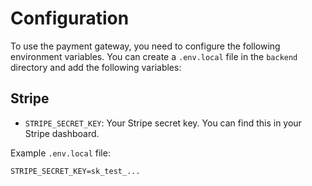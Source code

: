 # Configuration

To use the payment gateway, you need to configure the following environment variables. You can create a `.env.local` file in the `backend` directory and add the following variables:

## Stripe

- `STRIPE_SECRET_KEY`: Your Stripe secret key. You can find this in your Stripe dashboard.

Example `.env.local` file:

```
STRIPE_SECRET_KEY=sk_test_...
```
